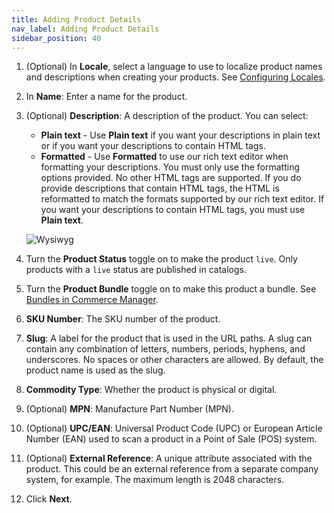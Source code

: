 ```yaml
---
title: Adding Product Details
nav_label: Adding Product Details
sidebar_position: 40
---
```


1. (Optional) In **Locale**, select a language to use to localize product names and descriptions when creating your products. See [Configuring Locales](/docs/pxm/products/pxm-products-commerce-manager/configure-locales).
1. In **Name**: Enter a name for the product.
1. (Optional) **Description**: A description of the product. You can select:

    - **Plain text** - Use **Plain text** if you want your descriptions in plain text or if you want your descriptions to contain HTML tags. 
    - **Formatted** - Use **Formatted** to use our rich text editor when formatting your descriptions. You must only use the formatting options provided. No other HTML tags are supported. If you do provide descriptions that contain HTML tags, the HTML is reformatted to match the formats supported by our rich text editor. If you want your descriptions to contain HTML tags, you must use **Plain text**.

    ![Wysiwyg](/assets/wysiwyg5.gif)
 
1. Turn the **Product Status** toggle on to make the product `live`. Only products with a `live` status are published in catalogs. 
1. Turn the **Product Bundle** toggle on to make this product a bundle. See [Bundles in Commerce Manager](/docs/commerce-manager/product-experience-manager/bundles/bundle-configuration).
1. **SKU Number**: The SKU number of the product.
1. **Slug**: A label for the product that is used in the URL paths. A slug can contain any combination of letters, numbers, periods, hyphens, and underscores. No spaces or other characters are allowed. By default, the product name is used as the slug.
1. **Commodity Type**: Whether the product is physical or digital.
1. (Optional) **MPN**: Manufacture Part Number (MPN).
1. (Optional) **UPC/EAN**: Universal Product Code (UPC) or European Article Number (EAN) used to scan a product in a Point of Sale (POS) system.
1. (Optional) **External Reference**: A unique attribute associated with the product. This could be an external reference from a separate company system, for example. The maximum length is 2048 characters.
1. Click **Next**.
